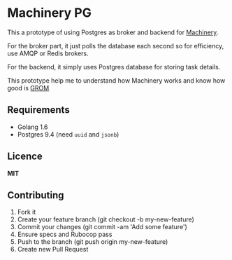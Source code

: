 # Machinery PG

This a prototype of using Postgres as broker and backend for [Machinery](https://github.com/RichardKnop/machinery).


For the broker part, it just polls the database each second so for efficiency, use AMQP or Redis brokers.

For the backend, it simply uses Postgres database for storing task details.


This prototype help me to understand how Machinery works and know how good is [GROM](https://github.com/jinzhu/gorm)

## Requirements

- Golang 1.6
- Postgres 9.4 (need `uuid` and `jsonb`)

## Licence

**MIT**

## Contributing

1. Fork it
2. Create your feature branch (git checkout -b my-new-feature)
3. Commit your changes (git commit -am 'Add some feature')
4. Ensure specs and Rubocop pass
5. Push to the branch (git push origin my-new-feature)
6. Create new Pull Request

